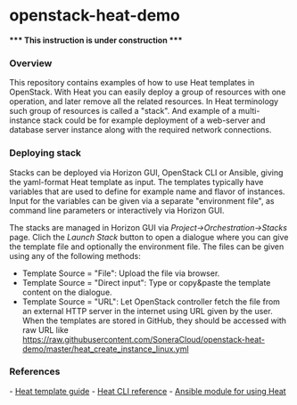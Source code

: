 # openstack-heat-demo
<B> *** This instruction is under construction *** </B>

<H3>Overview</H3>
This repository contains examples of how to use Heat templates in OpenStack. With Heat you can easily deploy a group of resources with one operation, and later remove all the related resources. In Heat terminology such group of resources is called a "stack". And example of a multi-instance stack could be for example deployment of a web-server and database server instance along with the required network connections.

<H3>Deploying stack</H3>
Stacks can be deployed via Horizon GUI, OpenStack CLI or Ansible, giving the yaml-format Heat template as input. The templates typically have variables that are used to define for example name and flavor of instances. Input for the variables can be given via a separate "environment file", as command line parameters or interactively via Horizon GUI.

The stacks are managed in Horizon GUI via <I>Project->Orchestration->Stacks</I> page. Clich the <I>Launch Stack</I> button to open a dialogue where you can give the template file and optionally the environment file. The files can be given using any of the following methods:
- Template Source = "File": Upload the file via browser.
- Template Source = "Direct input": Type or copy&paste the template content on the dialogue.
- Template Source = "URL": Let OpenStack controller fetch the file from an external HTTP server in the internet using URL given by the user. When the templates are stored in GitHub, they should be accessed with raw URL like https://raw.githubusercontent.com/SoneraCloud/openstack-heat-demo/master/heat_create_instance_linux.yml



<H3>References</H3>
- <A HREF='http://docs.openstack.org/developer/heat/template_guide/' target='_blank'>Heat template guide</A>
- <A HREF='http://docs.openstack.org/cli-reference/heat.html' target='_blank'>Heat CLI reference</A>
- <A HREF='http://docs.ansible.com/ansible/os_stack_module.html' target='_blank'>Ansible module for using Heat</A>





